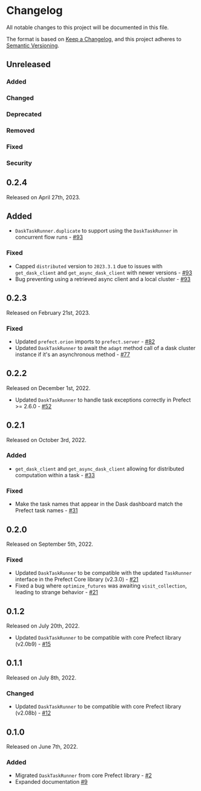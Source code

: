 # Changelog

All notable changes to this project will be documented in this file.

The format is based on [Keep a Changelog](https://keepachangelog.com/en/1.0.0/),
and this project adheres to [Semantic Versioning](https://semver.org/spec/v2.0.0.html).

## Unreleased

### Added

### Changed

### Deprecated

### Removed

### Fixed

### Security

## 0.2.4

Released on April 27th, 2023.

## Added

- `DaskTaskRunner.duplicate` to support using the `DaskTaskRunner` in concurrent flow runs - [#93](https://github.com/PrefectHQ/prefect-dask/pull/93)

### Fixed

- Capped `distributed` version to `2023.3.1` due to issues with `get_dask_client` and `get_async_dask_client` with newer versions - [#93](https://github.com/PrefectHQ/prefect-dask/pull/93)
- Bug preventing using a retrieved async client and a local cluster - [#93](https://github.com/PrefectHQ/prefect-dask/pull/93)

## 0.2.3

Released on February 21st, 2023.

### Fixed

- Updated `prefect.orion` imports to `prefect.server` - [#82](https://github.com/PrefectHQ/prefect-dask/pull/82)
- Updated `DaskTaskRunner` to await the `adapt` method call of a dask cluster instance if it's an asynchronous method - [#77](https://github.com/PrefectHQ/prefect-dask/pull/77)

## 0.2.2

Released on December 1st, 2022.

- Updated `DaskTaskRunner` to handle task exceptions correctly in Prefect >= 2.6.0 - [#52](https://github.com/PrefectHQ/prefect-dask/pull/52)

## 0.2.1

Released on October 3rd, 2022.

### Added

- `get_dask_client` and `get_async_dask_client` allowing for distributed computation within a task - [#33](https://github.com/PrefectHQ/prefect-dask/pull/33)

### Fixed

- Make the task names that appear in the Dask dashboard match the Prefect task names - [#31](https://github.com/PrefectHQ/prefect-dask/pull/31)

## 0.2.0

Released on September 5th, 2022.

### Fixed

- Updated `DaskTaskRunner` to be compatible with the updated `TaskRunner` interface in the Prefect Core library (v2.3.0) - [#21](https://github.com/PrefectHQ/prefect-dask/pull/21)
- Fixed a bug where `optimize_futures` was awaiting `visit_collection`, leading to strange behavior - [#21](https://github.com/PrefectHQ/prefect-dask/pull/21)

## 0.1.2

Released on July 20th, 2022.

- Updated `DaskTaskRunner` to be compatible with core Prefect library (v2.0b9) - [#15](https://github.com/PrefectHQ/prefect-dask/pull/15)

## 0.1.1

Released on July 8th, 2022.

### Changed

- Updated `DaskTaskRunner` to be compatible with core Prefect library (v2.08b) - [#12](https://github.com/PrefectHQ/prefect-dask/pull/12)

## 0.1.0

Released on June 7th, 2022.

### Added

- Migrated `DaskTaskRunner` from core Prefect library - [#2](https://github.com/PrefectHQ/prefect-dask/pull/2)
- Expanded documentation [#9](https://github.com/PrefectHQ/prefect-dask/pull/9)
